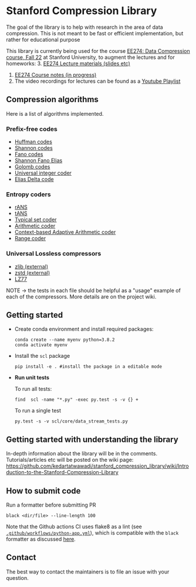 # Stanford Compression Library
The goal of the library is to help with research in the area of data compression. This is not meant to be fast or efficient implementation, but rather for educational purpose

This library is currently being used for the course [EE274: Data Compression course, Fall 22](https://stanforddatacompressionclass.github.io/Fall22/) at Stanford University, to augment the lectures and for homeworks: 
3. [EE274 Lecture materials (slides etc)](https://stanforddatacompressionclass.github.io/Fall22/lectures/)
1. [EE274 Course notes (in progress)](https://stanforddatacompressionclass.github.io/notes/)
2. The video recordings for lectures can be found as a [Youtube Playlist](https://youtube.com/playlist?list=PLv_7iO_xlL0Jgc35Pqn7XP5VTQ5krLMOl)


## Compression algorithms
Here is a list of algorithms implemented.

### Prefix-free codes
- [Huffman codes](compressors/huffman_coder.py)
- [Shannon codes](compressors/shannon_coder.py)
- [Fano codes](compressors/fano_coder.py)
- [Shannon Fano Elias](compressors/shannon_fano_elias_coder.py)
- [Golomb codes](compressors/golomb_coder.py)
- [Universal integer coder](compressors/universal_integer_coder.py)
- [Elias Delta code](compressors/elias_delta_uint_coder.py)

### Entropy coders
- [rANS](compressors/rANS.py)
- [tANS](compressors/tANS.py)
- [Typical set coder](compressors/typical_set_coder.py)
- [Arithmetic coder](compressors/arithmetic_coding.py)
- [Context-based Adaptive Arithmetic coder](compressors/probability_models.py)
- [Range coder](compressors/range_coder.py)

### Universal Lossless compressors
- [zlib (external)](external_compressors/zlib_external.py)
- [zstd (external)](external_compressors/zstd_external.py)
- [LZ77](compressors/lz77.py)


NOTE -> the tests in each file should be helpful as a "usage" example of each of the compressors. More details are on the project wiki.


## Getting started
- Create conda environment and install required packages:
    ```
    conda create --name myenv python=3.8.2
    conda activate myenv
    
    ```
- Install the `scl` package
    ```
    pip install -e . #install the package in a editable mode
    ``` 

- **Run unit tests**

  To run all tests:
    ```
    find  scl -name "*.py" -exec py.test -s -v {} +
    ```

  To run a single test
  ```
  py.test -s -v scl/core/data_stream_tests.py
  ```

## Getting started with understanding the library
In-depth information about the library will be in the comments. Tutorials/articles etc will be posted on the wiki page: 
https://github.com/kedartatwawadi/stanford_compression_library/wiki/Introduction-to-the-Stanford-Compression-Library

## How to submit code

Run a formatter before submitting PR
```
black <dir/file> --line-length 100
```

Note that the Github actions CI uses flake8 as a lint (see [`.github/workflows/python-app.yml`](.github/workflows/python-app.yml)), which is compatible with the `black` formatter as discussed [here](https://black.readthedocs.io/en/stable/guides/using_black_with_other_tools.html#flake8).

## Contact
The best way to contact the maintainers is to file an issue with your question. 
